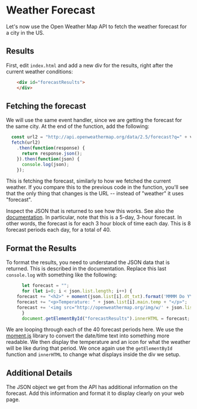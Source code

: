 # Weather Forecast

Let's now use the Open Weather Map API to fetch the weather forecast for a city in the US.

## Results

First, edit `index.html` and add a new div for the results, right after the current weather conditions:

```html
	<div id="forecastResults">
	</div>
```

## Fetching the forecast

We will use the same event handler, since we are getting the forecast for the same city. At the end of the function, add the following:

```js
  const url2 = "http://api.openweathermap.org/data/2.5/forecast?q=" + value + ", US&units=imperial" + "&APPID=APIKEY";
  fetch(url2)
    .then(function(response) {
      return response.json();
    }).then(function(json) {
      console.log(json);
    });
```

This is fetching the forecast, similarly to how we fetched the current weather. If you compare this to the previous code in the function, you'll see that the only thing that changes is the URL -- instead of "weather" it uses "forecast".

Inspect the JSON that is returned to see how this works. See also the [documentation](https://openweathermap.org/forecast5). In particular, note that this is a 5-day, 3-hour forecast. In other words, the forecast is for each 3 hour block of time each day. This is 8 forecast periods each day, for a total of 40.

## Format the Results

To format the results, you need to understand the JSON data that is returned. This is described in the documentation. Replace this last `console.log` with something like the following:

```js
      let forecast = "";
      for (let i=0; i < json.list.length; i++) {
	forecast += "<h2>" + moment(json.list[i].dt_txt).format('MMMM Do YYYY, h:mm:ss a') + "</h2>";
	forecast += "<p>Temperature: " + json.list[i].main.temp + "</p>";
	forecast += '<img src="http://openweathermap.org/img/w/' + json.list[i].weather[0].icon + '.png"/>'
      }
      document.getElementById("forecastResults").innerHTML = forecast;
```

We are looping through each of the 40 forecast periods here. We use the [moment.js](https://momentjs.com/) library to convert the date/time text into something more readable. We then display the temperature and an icon for what the weather will be like during that period. We once again use the `getElementById` function and `innerHTML` to change what displays inside the div we setup.

## Additional Details

The JSON object we get from the API has additional information on the forecast. Add this information and format it to display clearly on your web page.
